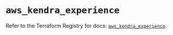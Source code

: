 # `aws_kendra_experience`

Refer to the Terraform Registry for docs: [`aws_kendra_experience`](https://registry.terraform.io/providers/hashicorp/aws/6.11.0/docs/resources/kendra_experience).
